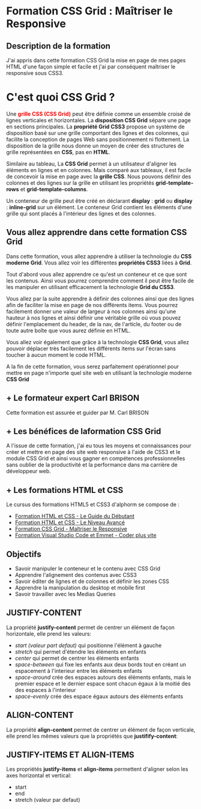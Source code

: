 # Formation CSS Grid : Maîtriser le Responsive

## Description de la formation
J'ai appris dans cette formation CSS Grid la mise en page de mes pages HTML d'une façon simple et facile et j'ai par conséquent maîtriser le responsive sous CSS3.

#  C'est quoi CSS Grid ?
Une <span style="color:red">**grille CSS (CSS Grid)**</span> peut être définie comme un ensemble croisé de lignes verticales et horizontales. La **disposition CSS Grid** sépare une page en sections principales. La **propriété Grid CSS3** propose un système de disposition basé sur une grille comportant des lignes et des colonnes, qui facilite la conception de pages Web sans positionnement ni flottement. La disposition de la grille nous donne un moyen de créer des structures de grille représentées en **CSS**, pas en **HTML**.

Similaire au tableau, La **CSS Grid** permet à un utilisateur d'aligner les éléments en lignes et en colonnes. Mais comparé aux tableaux, il est facile de concevoir la mise en page avec la **grille CSS**. Nous pouvons définir des colonnes et des lignes sur la grille en utilisant les propriétés **grid-template-rows** et **grid-template-columns**.

Un conteneur de grille peut être créé en déclarant **display** : **grid** ou **display** : **inline-grid** sur un élément. Le conteneur Grid contient les éléments d'une grille qui sont placés à l'intérieur des lignes et des colonnes.

## Vous allez apprendre dans cette formation CSS Grid

Dans cette formation, vous allez apprendre à utiliser la technologie du **CSS moderne Grid**. Vous allez voir les différentes **propriétés CSS3** liées à **Grid**.

Tout d'abord vous allez apprendre ce qu'est un conteneur et ce que sont les contenus. Ainsi vous pourrez comprendre comment il peut être facile de les manipuler en utilisant efficacement la technologie **Grid du CSS3**.

Vous allez par la suite apprendre à définir des colonnes ainsi que des lignes afin de faciliter la mise en page de nos différents items. Vous pourrez facilement donner une valeur de largeur à nos colonnes ainsi qu'une hauteur à nos lignes et ainsi définir une véritable grille où vous pouvez définir l'emplacement du header, de la nav, de l'article, du footer ou de toute autre boîte que vous aurez définie en HTML.

Vous allez voir également que grâce à la technologie **CSS Grid**, vous allez pouvoir déplacer très facilement les différents items sur l'écran sans toucher à aucun moment le code HTML.

A la fin de cette formation, vous serez parfaitement opérationnel pour mettre en page n'importe quel site web en utilisant la technologie moderne **CSS Grid**

 ## + Le formateur expert Carl BRISON
 Cette formation est assurée et guider par  M. Carl BRISON

 ## + Les bénéfices de laformation CSS Grid
 A l'issue de cette formation, j'ai eu tous les moyens et connaissances pour créer et mettre en page des site web responsive à l'aide de CSS3 et le module CSS Grid et ainsi vous gagner en compétences professionnelles sans oublier de la productivité et la performance dans ma carrière de développeur web.

 ## + Les formations HTML et CSS
 Le cursus des formations HTML5 et CSS3 d'alphorm se compose de :
 * [Formation HTML et CSS - Le Guide du Débutant ](https://www.alphorm.com/tutoriel/formation-en-ligne-html-et-css-le-guide-du-debutant)
 * [Formation HTML et CSS - Le Niveau Avancé ](https://www.alphorm.com/tutoriel/formation-en-ligne-html-et-css-le-niveau-avance)
 * [Formation CSS Grid - Maîtriser le Responsive](https://www.alphorm.com/tutoriel/formation-en-ligne-css-grid-maitriser-le-responsive)
 * [Formation Visual Studio Code et Emmet - Coder plus vite ](https://www.alphorm.com/tutoriel/formation-en-ligne-visual-studio-code-et-emmet-coder-plus-vite)

## Objectifs
* Savoir manipuler le conteneur et le contenu avec CSS Grid
* Apprendre l'alignement des contenus avec CSS3
* Savoir éditer de lignes et de colonnes et définir les zones CSS
* Apprendre la manipulation du desktop et mobile first
* Savoir travailler avec les Medias Queries

## JUSTIFY-CONTENT
La propriété **justify-content** permet de centrer un élément de façon horizontale, elle prend les valeurs:
* *start (valeur part defaut)* qui positionne l'élément à gauche
* *stretch* qui permet d'étendre les éléments en enfants 
* *center* qui permet de centrer les éléments enfants
* *space-between* qui fixe les enfants aux deux bords tout en créant un espacement à l'interieur entre les éléments enfants
* *space-around* crée des espaces autours des éléments enfants, mais le premier espace et le dernier espace sont chacun égaux à la moitié des des espaces à l'interieur
* *space-evenly* crée des espace égaux autours des éléments enfants
  
## ALIGN-CONTENT
La propriété **align-content** permet de centrer un élément de façon verticale, elle prend les mêmes valeurs que la propriétés que **justifify-content**:

## JUSTIFY-ITEMS ET ALIGN-ITEMS
Les propriétés **justify-items** et **align-items** permettent d'aligner selon les axes horizontal et vertical:
* start
* end
* stretch (valeur par defaut)